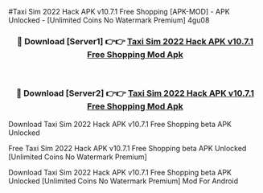 #Taxi Sim 2022 Hack APK v10.7.1 Free Shopping [APK-MOD] - APK Unlocked - [Unlimited Coins No Watermark Premium] 4gu08



<div align="center">

<h3>🔴 Download [Server1] 👉👉 <a href="https://momento.my/?title=Taxi_Sim_2022_Hack_APK_v10.7.1_Free_Shopping">Taxi Sim 2022 Hack APK v10.7.1 Free Shopping Mod Apk</a></h3><br>

<h3>🔴 Download [Server2] 👉👉 <a href="https://momento.my/?title=Taxi_Sim_2022_Hack_APK_v10.7.1_Free_Shopping">Taxi Sim 2022 Hack APK v10.7.1 Free Shopping Mod Apk</a></h3>
</div>



Download Taxi Sim 2022 Hack APK v10.7.1 Free Shopping beta APK Unlocked

Free Taxi Sim 2022 Hack APK v10.7.1 Free Shopping beta APK Unlocked [Unlimited Coins No Watermark Premium]

Download Taxi Sim 2022 Hack APK v10.7.1 Free Shopping beta APK Unlocked [Unlimited Coins No Watermark Premium] Mod For Android
